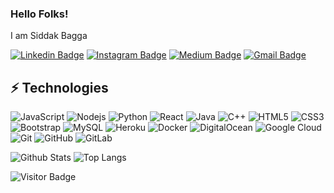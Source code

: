 

<!--
**siddakbagga13/siddakbagga13** is a ✨ _special_ ✨ repository because its `README.md` (this file) appears on your GitHub profile.

Here are some ideas to get you started:

- 🔭 I’m currently working on ...
- 🌱 I’m currently learning ...
- 👯 I’m looking to collaborate on ...
- 🤔 I’m looking for help with ...
- 💬 Ask me about ...
- 📫 How to reach me: ...
- 😄 Pronouns: ...
- ⚡ Fun fact: ...
-->
### Hello Folks!

I am Siddak Bagga

[![Linkedin Badge](https://img.shields.io/badge/-LinkedIn-blue?style=flat-square&logo=Linkedin&logoColor=white&link=https://www.linkedin.com/in/siddak-bagga-60921b218/)](https://www.linkedin.com/in/siddak-bagga-60921b218/)
[![Instagram Badge](https://img.shields.io/badge/-siddak._.sk-purple?style=flat-square&logo=instagram&logoColor=white&link=https://instagram.com/siddak._.sk/)](https://instagram.com/siddak._.sk)
[![Medium Badge](https://img.shields.io/badge/-@siddak-03a57a?style=flat-square&labelColor=000000&logo=Medium&link=https://medium.com/@siddak77777/)](https://medium.com/@siddak77777)
[![Gmail Badge](https://img.shields.io/badge/-siddakbagga@gmail.com-c14438?style=flat-square&logo=Gmail&logoColor=white&link=mailto:siddakbagga@gmail.com)](mailto:siddakbagga@gmail.com)

## ⚡ Technologies

![JavaScript](https://img.shields.io/badge/-JavaScript-black?style=flat-square&logo=javascript)
![Nodejs](https://img.shields.io/badge/-Nodejs-black?style=flat-square&logo=Node.js)
![Python](https://img.shields.io/badge/-Python-black?style=flat-square&logo=Python)
![React](https://img.shields.io/badge/-React-black?style=flat-square&logo=react)
![Java](https://img.shields.io/badge/-java-E34A86?style=flat-square&logo=java)
![C++](https://img.shields.io/badge/-C++-00599C?style=flat-square&logo=c)
![HTML5](https://img.shields.io/badge/-HTML5-E34F26?style=flat-square&logo=html5&logoColor=white)
![CSS3](https://img.shields.io/badge/-CSS3-1572B6?style=flat-square&logo=css3)
![Bootstrap](https://img.shields.io/badge/-Bootstrap-563D7C?style=flat-square&logo=bootstrap)
![MySQL](https://img.shields.io/badge/-MySQL-black?style=flat-square&logo=mysql)
![Heroku](https://img.shields.io/badge/-Heroku-430098?style=flat-square&logo=heroku)
![Docker](https://img.shields.io/badge/-Docker-black?style=flat-square&logo=docker)
![DigitalOcean](https://img.shields.io/badge/-Digital%20Ocean-darkblue?style=flat-square&logo=digitalocean)
![Google Cloud](https://img.shields.io/badge/Google%20Cloud-black?style=flat-square&logo=google-cloud)
![Git](https://img.shields.io/badge/-Git-black?style=flat-square&logo=git)
![GitHub](https://img.shields.io/badge/-GitHub-181717?style=flat-square&logo=github)
![GitLab](https://img.shields.io/badge/-GitLab-FCA121?style=flat-square&logo=gitlab)


![Github Stats](https://github-readme-stats.vercel.app/api?username=siddakbagga13&count_private=true&show_icons=true&include_all_commits=true-black)
![Top Langs](https://github-readme-stats.vercel.app/api/top-langs/?username=siddakbagga13&hide=TeX&layout=compact)

![Visitor Badge](https://visitor-badge.laobi.icu/badge?page_id=siddakbagga13)
